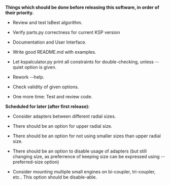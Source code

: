 **Things which should be done before releasing this software, in order of
their priority.**

* Review and test IsBest algorithm.

* Verify parts.py correctness for current KSP version

* Documentation and User Interface.
 * Write good README.md with examples.
 * Let kspalculator.py print all constraints for double-checking, unless
   --quiet option is given.
 * Rework --help.
 * Check validity of given options.

* One more time: Test and review code.

**Scheduled for later (after first release):**

* Consider adapters between different radial sizes.
 * There should be an option for upper radial size.
 * There should be an option for not using smaller sizes than upper
   radial size.
 * There should be an option to disable usage of adapters (but still
   changing size, as preferrence of keeping size can be expressed using
   --preferred-size option)

* Consider mounting multiple small engines on bi-coupler, tri-coupler,
  etc.. This option should be disable-able.
